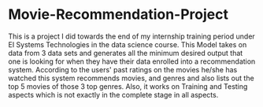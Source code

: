 # Movie-Recommendation-Project
This is a project I did towards the end of my internship training period under EI Systems Technologies in the data science course. 
This Model takes on data from 3 data sets and generates all the minimum desired output that one is looking for when they have their data enrolled into a recommendation system.
According to the users' past ratings on the movies he/she has watched this system recommends movies, and genres and also lists out the top 5 movies of those 3 top genres. Also, it works on Training and Testing aspects which is not exactly in the complete stage in all aspects.
